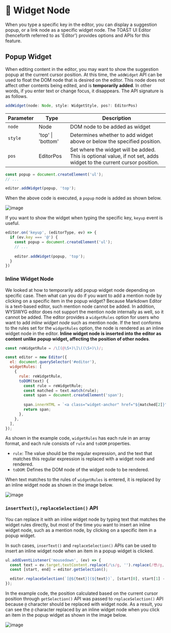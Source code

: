 # 📱 Widget Node

When you type a specific key in the editor, you can display a suggestion popup, or a link node as a specific widget node. The TOAST UI Editor (henceforth referred to as 'Editor') provides options and APIs for this feature.

## Popup Widget

When editing content in the editor, you may want to show the suggestion popup at the current cursor position. At this time, the `addWidget` API can be used to float the DOM node that is desired on the editor. This node does not affect other contents being edited, and is **temporarily added**. In other words, if you enter text or change focus, it disappears. The API signature is as follows.

```ts
addWidget(node: Node, style: WidgetStyle, pos?: EditorPos)
```

| Parameter | Type | Description |
| --- | --- | --- |
| `node` | Node | DOM node to be added as widget | 
| `style` | 'top' \| 'bottom' | Determines whether to add widget above or below the specified position. | 
| `pos` | EditorPos | Set where the widget will be added. This is optional value, if not set, adds widget to the current cursor position. | 

```js
const popup = document.createElement('ul');
// ...

editor.addWidget(popup, 'top');
```

When the above code is executed, a `popup` node is added as shown below.

![image](https://user-images.githubusercontent.com/37766175/120617182-d6a0d300-c494-11eb-8fb9-58926c60e8b7.png)

If you want to show the widget when typing the specific key, `keyup` event is useful.

```js
editor.on('keyup', (editorType, ev) => {
  if (ev.key === '@') {
    const popup = document.createElement('ul');
    // ...
  
    editor.addWidget(popup, 'top');
  }
})
```

### Inline Widget Node

We looked at how to temporarily add popup widget node depending on specific case. Then what can you do if you want to add a mention node by clicking on a specific item in the popup widget?
Because Markdown Editor is a text-based editor, such mention node cannot be added. In addition, WYSIWYG editor does not support the mention node internally as well, so it cannot be added.
The editor provides a `widgetRules` option for users who want to add *inline widget node* such as mention node. If the text conforms to the rules set for the `widgetRules` option, the node is rendered as an inline widget node in the editor. **Inline widget node is inserted into the editor as content unlike popup widget, affecting the position of other nodes**.

```js
const reWidgetRule = /\[(@\S+)\]\((\S+)\)/;

const editor = new Editor({
  el: document.querySelector('#editor'),
  widgetRules: [
    {
      rule: reWidgetRule,
      toDOM(text) {
        const rule = reWidgetRule;
        const matched = text.match(rule);
        const span = document.createElement('span');
  
        span.innerHTML = `<a class="widget-anchor" href="${matched[2]}">${matched[1]}</a>`;
        return span;
      },
    },
  ],
});
```

As shown in the example code, `widgetRules` has each rule in an array format, and each rule consists of `rule` and `toDOM` properties.

* `rule`: The value should be the regular expression, and the text that matches this regular expression is replaced with a widget node and rendered.
* `toDOM`: Defines the DOM node of the widget node to be rendered.

When text matches to the rules of `widgetRules` is entered, it is replaced by an inline widget node as shown in the image below.

![image](https://user-images.githubusercontent.com/37766175/120621226-a6f3ca00-c498-11eb-9355-0275fd3bdbdb.gif)

### `insertText()`, `replaceSelection()` API

You can replace it with an inline widget node by typing text that matches the widget rules directly, but most of the time you want to insert an inline widget node, such as a mention node, by clicking on a specific item in a popup widget.

In such cases, `inserText()` and `replaceSelection()` APIs can be used to insert an inline widget node when an item in a popup widget is clicked.

```js
ul.addEventListener('mousedown', (ev) => {
  const text = ev.target.textContent.replace(/\s/g, '').replace(/😎/g, '');
  const [start, end] = editor.getSelection();

  editor.replaceSelection(`[@${text}](${text})`, [start[0], start[1] - 1], end);
});
```

In the example code, the position calculated based on the current cursor position through `getSelection()` API was passed to `replaceSelection()` API because `@` character should be replaced with widget node. As a result, you can see the `@` character replaced by an inline widget node when you click an item in the popup widget as shown in the image below.

![image](https://user-images.githubusercontent.com/37766175/120624280-81b48b00-c49b-11eb-9896-432120c27389.gif)
